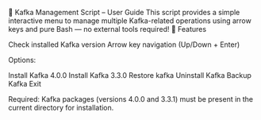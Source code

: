 📄 Kafka Management Script – User Guide
This script provides a simple interactive menu to manage multiple Kafka-related operations using arrow keys and pure Bash — no external tools required!
📌 Features

Check installed Kafka version
Arrow key navigation (Up/Down + Enter)

Options:

Install Kafka 4.0.0
Install Kafka 3.3.0
Restore kafka
Uninstall Kafka
Backup Kafka
Exit

Required: Kafka packages (versions 4.0.0 and 3.3.1) must be present in the current directory for installation.
